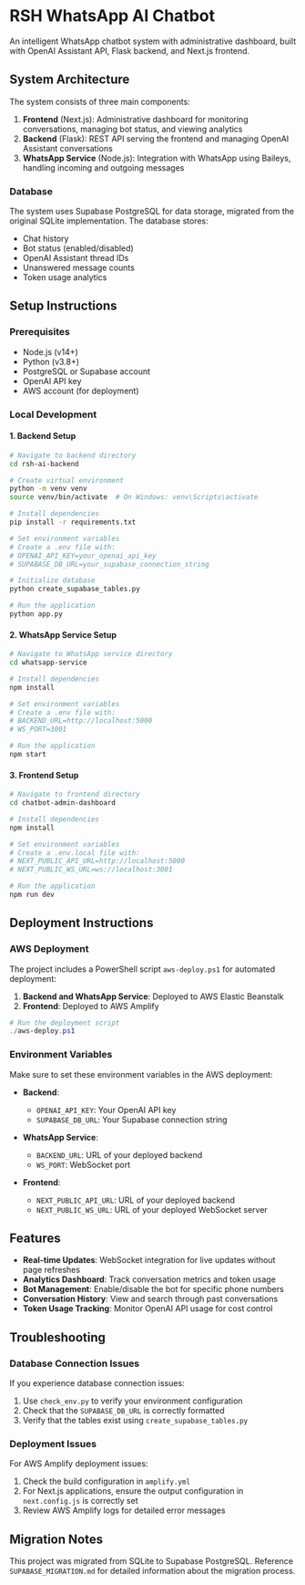 # RSH WhatsApp AI Chatbot

An intelligent WhatsApp chatbot system with administrative dashboard, built with OpenAI Assistant API, Flask backend, and Next.js frontend.

## System Architecture

The system consists of three main components:

1. **Frontend** (Next.js): Administrative dashboard for monitoring conversations, managing bot status, and viewing analytics
2. **Backend** (Flask): REST API serving the frontend and managing OpenAI Assistant conversations
3. **WhatsApp Service** (Node.js): Integration with WhatsApp using Baileys, handling incoming and outgoing messages

### Database

The system uses Supabase PostgreSQL for data storage, migrated from the original SQLite implementation. The database stores:
- Chat history
- Bot status (enabled/disabled)
- OpenAI Assistant thread IDs
- Unanswered message counts
- Token usage analytics

## Setup Instructions

### Prerequisites

- Node.js (v14+)
- Python (v3.8+)
- PostgreSQL or Supabase account
- OpenAI API key
- AWS account (for deployment)

### Local Development

#### 1. Backend Setup

```bash
# Navigate to backend directory
cd rsh-ai-backend

# Create virtual environment
python -m venv venv
source venv/bin/activate  # On Windows: venv\Scripts\activate

# Install dependencies
pip install -r requirements.txt

# Set environment variables
# Create a .env file with:
# OPENAI_API_KEY=your_openai_api_key
# SUPABASE_DB_URL=your_supabase_connection_string

# Initialize database
python create_supabase_tables.py

# Run the application
python app.py
```

#### 2. WhatsApp Service Setup

```bash
# Navigate to WhatsApp service directory
cd whatsapp-service

# Install dependencies
npm install

# Set environment variables
# Create a .env file with:
# BACKEND_URL=http://localhost:5000
# WS_PORT=3001

# Run the application
npm start
```

#### 3. Frontend Setup

```bash
# Navigate to frontend directory
cd chatbot-admin-dashboard

# Install dependencies
npm install

# Set environment variables
# Create a .env.local file with:
# NEXT_PUBLIC_API_URL=http://localhost:5000
# NEXT_PUBLIC_WS_URL=ws://localhost:3001

# Run the application
npm run dev
```

## Deployment Instructions

### AWS Deployment

The project includes a PowerShell script `aws-deploy.ps1` for automated deployment:

1. **Backend and WhatsApp Service**: Deployed to AWS Elastic Beanstalk
2. **Frontend**: Deployed to AWS Amplify

```powershell
# Run the deployment script
./aws-deploy.ps1
```

### Environment Variables

Make sure to set these environment variables in the AWS deployment:

- **Backend**:
  - `OPENAI_API_KEY`: Your OpenAI API key
  - `SUPABASE_DB_URL`: Your Supabase connection string

- **WhatsApp Service**:
  - `BACKEND_URL`: URL of your deployed backend
  - `WS_PORT`: WebSocket port

- **Frontend**:
  - `NEXT_PUBLIC_API_URL`: URL of your deployed backend
  - `NEXT_PUBLIC_WS_URL`: URL of your deployed WebSocket server

## Features

- **Real-time Updates**: WebSocket integration for live updates without page refreshes
- **Analytics Dashboard**: Track conversation metrics and token usage
- **Bot Management**: Enable/disable the bot for specific phone numbers
- **Conversation History**: View and search through past conversations
- **Token Usage Tracking**: Monitor OpenAI API usage for cost control

## Troubleshooting

### Database Connection Issues

If you experience database connection issues:

1. Use `check_env.py` to verify your environment configuration
2. Check that the `SUPABASE_DB_URL` is correctly formatted
3. Verify that the tables exist using `create_supabase_tables.py`

### Deployment Issues

For AWS Amplify deployment issues:

1. Check the build configuration in `amplify.yml`
2. For Next.js applications, ensure the output configuration in `next.config.js` is correctly set
3. Review AWS Amplify logs for detailed error messages

## Migration Notes

This project was migrated from SQLite to Supabase PostgreSQL. Reference `SUPABASE_MIGRATION.md` for detailed information about the migration process.
